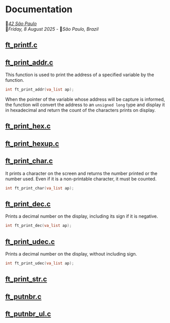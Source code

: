 # Documentation
🎒[*42 São Paulo*](https://www.42sp.org.br/) \
📆*Friday, 8 August 2025* - 📌*São Paulo, Brazil*

## [ft_printf.c]()

## [ft_print_addr.c]()

This function is used to print the address of a specified variable by the 
function.

```c
int	ft_print_addr(va_list ap);
```

When the pointer of the variable whose address will be capture is informed, the 
function will convert the address to an `unsigned long` type and display it in 
hexadecimal and return the count of the characters prints on display.

## [ft_print_hex.c]()

## [ft_print_hexup.c]()

## [ft_print_char.c]()

It prints a character on the screen and returns the number printed or the number 
used. Even if it is a non-printable character, it must be counted.

```c
int	ft_print_char(va_list ap);
```

## [ft_print_dec.c]()

Prints a decimal number on the display, including its sign if it is negative.

```c
int	ft_print_dec(va_list ap);
```

## [ft_print_udec.c]()

Prints a decimal number on the display, without including sign.

```c
int	ft_print_udec(va_list ap);
```

## [ft_print_str.c]()

## [ft_putnbr.c]()

## [ft_putnbr_ul.c]()
